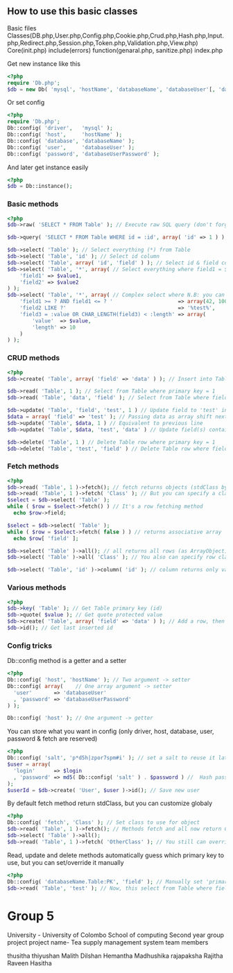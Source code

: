 ## How to use this basic classes

Basic files
Classes(DB.php,User.php,Config.php,Cookie.php,Crud.php,Hash.php,Input.php,Redirect.php,Session.php,Token.php,Validation.php,View.php)
Core(init.php)
include(errors)
function(genaral.php, sanitize.php)
index.php


Get new instance like this
```php
<?php
require 'Db.php';
$db = new Db( 'mysql', 'hostName', 'databaseName', 'databaseUser'[, 'databaseUserPassword'] );
```
Or set config
```php
<?php
require 'Db.php';
Db::config( 'driver',   'mysql' );
Db::config( 'host',     'hostName' );
Db::config( 'database', 'databaseName' );
Db::config( 'user',     'databaseUser' );
Db::config( 'password', 'databaseUserPassword' );
```
And later get instance easily
```php
<?php
$db = Db::instance();
```
### Basic methods
```php
<?php
$db->raw( 'SELECT * FROM Table' ); // Execute raw SQL query (don't forget to secure your SQL)

$db->query( 'SELECT * FROM Table WHERE id = :id', array( 'id' => 1 ) ); // Prepare and execute SQL

$db->select( 'Table' ); // Select everything (*) from Table
$db->select( 'Table', 'id' ); // Select id column
$db->select( 'Table', array( 'id', 'field' ) ); // Select id & field columns
$db->select( 'Table', '*', array( // Select everything where field1 = $value1 AND field2 = $value2
    'field1' => $value1,
    'field2' => $value2
) );
$db->select( 'Table', '*', array( // Complex select where N.B: you can't mix ? and named placeholder
    'field1 >= ? AND field1 <= ? '                     => array(42, 100),
    'field2 LIKE ?'                                    => '%test%',
    'field3 = :value OR CHAR_LENGTH(field3) < :length' => array(
        'value'  => $value,
        'length' => 10
    )
) );

```
### CRUD methods
```php
<?php
$db->create( 'Table', array( 'field' => 'data' ) ); // Insert into Table

$db->read( 'Table', 1 ); // Select from Table where primary key = 1
$db->read( 'Table', 'data', 'field' ); // Select from Table where field = 'data'

$db->update( 'Table', 'field', 'test', 1 ) // Update field to 'test' in Table where primary key = 1
$data = array( 'field' => 'test' ); // Passing data as array shift next arguments
$db->update( 'Table', $data, 1 ) // Equivalent to previous line
$db->update( 'Table', $data, 'test', 'data' ) // Update field(s) containing 'data' to  'test'

$db->delete( 'Table', 1 ) // Delete Table row where primary key = 1
$db->delete( 'Table', 'test', 'field' ) // Delete Table row where field = 'test'
```
### Fetch methods
```php
<?php
$db->read( 'Table', 1 )->fetch(); // fetch returns objects (stdClass by default)
$db->read( 'Table', 1 )->fetch( 'Class' ); // But you can specify a class
$select = $db->select( 'Table' );
while ( $row = $select->fetch() ) // It's a row fetching method
  echo $row->field;

$select = $db->select( 'Table' );
while ( $row = $select->fetch( false ) ) // returns associative array
  echo $row[ 'field' ];

$db->select( 'Table' )->all(); // all returns all rows (as ArrayObject)
$db->select( 'Table' )->all( 'Class' ); // You also can specify row class

$db->select( 'Table', 'id' )->column( 'id' ); // column returns only values (as an array)
```
### Various methods
```php
<?php
$db->key( 'Table' ); // Get Table primary key (id)
$db->quote( $value ); // Get quote protected value
$db->create( 'Table', array( 'field' => 'data' ) ); // Add a row, then
$db->id(); // Get last inserted id
```
### Config tricks
Db::config method is a getter and a setter
```php
<?php
Db::config( 'host', 'hostName' ); // Two argument -> setter
Db::config( array(    // One array argument -> setter
  'user'       => 'databaseUser'
  , 'password' => 'databaseUserPassword'
) );

Db::config( 'host' ); // One argument -> getter
```
You can store what you want in config (only driver, host, database, user, password & fetch are reserved)
```php
<?php
Db::config( 'salt', 'p*d5h|zpor7spm#i' ); // set a salt to reuse it later
$user = array(
  'login'      => $login
  , 'password' => md5( Db::config( 'salt' ) . $password ) //  Hash password
);
$userId = $db->create( 'User', $user )->id(); // Save new user
```
By default fetch method return stdClass, but you can customize globaly
```php
<?php
Db::config( 'fetch', 'Class' ); // Set class to use for object
$db->read( 'Table', 1 )->fetch(); // Methods fetch and all now return Class object(s)
$db->select( 'Table' )->all();
$db->read( 'Table', 1 )->fetch( 'OtherClass' ); // You still can override it
```
Read, update and delete methods automatically guess which primary key to use,
but you can set/override it manually
```php
<?php
Db::config( 'databaseName.Table:PK', 'field' ); // Manually set 'primary' key of table to field
$db->read( 'Table', 'test' ); // Now, this select from Table where field = 'test'
```



# Group 5
University - University of Colombo School of computing
Second year group project
project name- Tea supply management system
team members

thusitha thiyushan
Malith Dilshan
Hemantha
Madhushika rajapaksha
Rajitha Raveen
Hasitha

